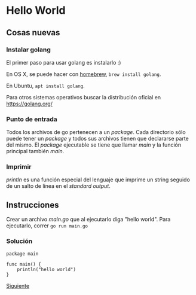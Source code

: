 # Hello World

## Cosas nuevas

### Instalar golang

El primer paso para usar golang es instalarlo :)

En OS X, se puede hacer con [homebrew](https://brew.sh/), `brew install golang`.

En Ubuntu, `apt install golang`.

Para otros sistemas operativos buscar la distribución oficial en
https://golang.org/

### Punto de entrada

Todos los archivos de go pertenecen a un _package_. Cada directorio sólo
puede tener un _package_ y todos sus archivos tienen que declararse
parte del mismo.
El _package_ ejecutable se tiene que llamar _main_ y la función principal
también _main_.

### Imprimir

_println_ es una función especial del lenguaje que
imprime un string seguido de un salto de línea en el _standard output_.


## Instrucciones

Crear un archivo _main.go_ que al ejecutarlo diga "hello world". Para
ejecutarlo, correr `go run main.go`

### Solución

```golang
package main

func main() {
    println("hello world")
}
```

[Siguiente](../01_HelloFormatting)
